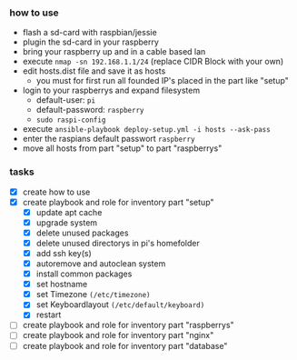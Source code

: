 ### how to use
  * flash a sd-card with raspbian/jessie
  * plugin the sd-card in your raspberry
  * bring your raspberry up and in a cable based lan
  * execute `nmap -sn 192.168.1.1/24` (replace CIDR Block with your own)
  * edit hosts.dist file and save it as hosts
    * you must for first run all founded IP's placed in the part like "setup"
  * login to your raspberrys and expand filesystem
    * default-user: `pi`
    * default-password: `raspberry`
    * `sudo raspi-config`
  * execute `ansible-playbook deploy-setup.yml -i hosts --ask-pass`
  * enter the raspians default passwort `raspberry`
  * move all hosts from part "setup" to part "raspberrys"

### tasks
- [x] create how to use
- [x] create playbook and role for inventory part "setup"
  - [x] update apt cache
  - [x] upgrade system
  - [x] delete unused packages
  - [x] delete unused directorys in pi's homefolder
  - [x] add ssh key(s)
  - [x] autoremove and autoclean system
  - [x] install common packages
  - [x] set hostname
  - [x] set Timezone `(/etc/timezone)`
  - [x] set Keyboardlayout `(/etc/default/keyboard)`
  - [x] restart 
- [ ] create playbook and role for inventory part "raspberrys"
- [ ] create playbook and role for inventory part "nginx"
- [ ] create playbook and role for inventory part "database"
